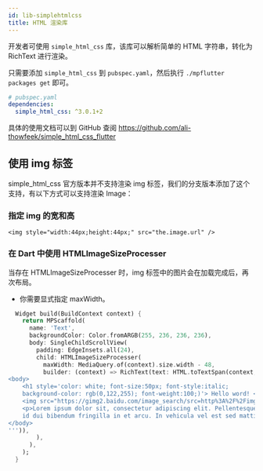 ```yaml
---
id: lib-simplehtmlcss
title: HTML 渲染库
---
```


开发者可使用 `simple_html_css` 库，该库可以解析简单的 HTML 字符串，转化为 RichText 进行渲染。

只需要添加 `simple_html_css` 到 `pubspec.yaml`，然后执行 `./mpflutter packages get` 即可。

```yaml
# pubspec.yaml
dependencies:
  simple_html_css: ^3.0.1+2
```

具体的使用文档可以到 GitHub 查阅 https://github.com/ali-thowfeek/simple_html_css_flutter

## 使用 img 标签

simple_html_css 官方版本并不支持渲染 img 标签，我们的分支版本添加了这个支持，有以下方式可以支持渲染 Image：

### 指定 img 的宽和高

```
<img style="width:44px;height:44px;" src="the.image.url" />
```

### 在 Dart 中使用 HTMLImageSizeProcesser 

当存在 HTMLImageSizeProcesser 时，img 标签中的图片会在加载完成后，再次布局。

* 你需要显式指定 maxWidth。

```dart
  Widget build(BuildContext context) {
    return MPScaffold(
      name: 'Text',
      backgroundColor: Color.fromARGB(255, 236, 236, 236),
      body: SingleChildScrollView(
        padding: EdgeInsets.all(24),
        child: HTMLImageSizeProcesser(
          maxWidth: MediaQuery.of(context).size.width - 48,
          builder: (context) => RichText(text: HTML.toTextSpan(context, '''
<body>
    <h1 style='color: white; font-size:50px; font-style:italic; 
    background-color: rgb(0,122,255); font-weight:100;)'> Hello word! </h1>
    <img src="https://gimg2.baidu.com/image_search/src=http%3A%2F%2Fimg9.51tietu.net%2Fpic%2F2019-091307%2Fntplrtyw2bvntplrtyw2bv.jpg&refer=http%3A%2F%2Fimg9.51tietu.net&app=2002&size=f9999,10000&q=a80&n=0&g=0n&fmt=auto?sec=1653061594&t=585510887893d145fd39e66ac3db7937" />
    <p>Lorem ipsum dolor sit, consectetur adipiscing elit. Pellentesque in leo 
    id dui bibendum fringilla in et arcu. In vehicula vel est sed mattis.</p>
</body>
''')),
        ),
      ),
    );
  }
```